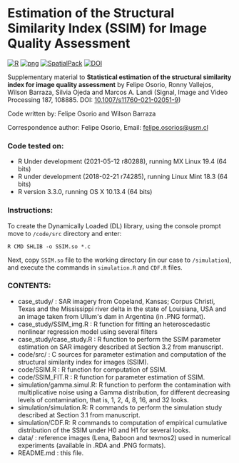 # Estimation of the Structural Similarity Index (SSIM) for Image Quality Assessment 

[![R](https://img.shields.io/badge/Made%20with-R%20under%20development-success)](https://cran.r-project.org/)
[![png](https://img.shields.io/badge/png-0.1--7-red)](https://cran.r-project.org/package=png)
[![SpatialPack](https://img.shields.io/badge/SpatialPack-0.3--8196-red)](https://cran.r-project.org/package=SpatialPack)
[![DOI](https://img.shields.io/badge/DOI-10.1007%2Fs11760--021--02051--9-blue)](https://doi.org/10.1007/s11760-021-02051-9)

Supplementary material to **Statistical estimation of the structural similarity index for image quality assessment** by Felipe Osorio, Ronny Vallejos, Wilson Barraza, Silvia Ojeda and Marcos A. Landi (Signal, Image and Video Processing 187, 108885. DOI: [10.1007/s11760-021-02051-9](https://doi.org/10.1007/s11760-021-02051-9))

Code written by: Felipe Osorio and Wilson Barraza

Correspondence author: Felipe Osorio, Email: felipe.osorios@usm.cl

### Code tested on:
- R Under development (2021-05-12 r80288), running MX Linux 19.4 (64 bits)
- R under development (2018-02-21 r74285), running Linux Mint 18.3 (64 bits)
- R version 3.3.0, running OS X 10.13.4 (64 bits)

### Instructions: 
To create the Dynamically Loaded (DL) library, using the console prompt move to `/code/src` directory and enter:

`R CMD SHLIB -o SSIM.so *.c`

Next, copy `SSIM.so` file to the working directory (in our case to `/simulation`), and execute the commands in `simulation.R` and `CDF.R` files.

### CONTENTS:
- case_study/ : SAR imagery from Copeland, Kansas; Corpus Christi, Texas and the Mississippi river delta in the state of Louisiana, USA and an image taken from Ullum's dam in Argentina (in .PNG format).
- case_study/SSIM_img.R : R function for fitting an heteroscedastic nonlinear regression model using several filters
- case_study/case_study.R : R function to perform the SSIM parameter estimation on SAR imagery described at Section 3.2 from manuscript.
- code/src/ : C sources for parameter estimation and computation of the structural similarity index for images (SSIM).
- code/SSIM.R : R function for computation of SSIM.
- code/SSIM_FIT.R : R function for parameter estimation of SSIM.
- simulation/gamma.simul.R: R function to perform the contamination with multiplicative noise using a Gamma distribution, for different decreasing levels of contamination, that is, 1, 2, 4, 8, 16, and 32 looks.
- simulation/simulation.R: R commands to perform the simulation study described at Section 3.1 from manuscript.
- simulation/CDF.R: R commands to computation of empirical cumulative distribution of the SSIM under H0 and H1 for several looks.
- data/ : reference images (Lena, Baboon and texmos2) used in numerical experiments (available in .RDA and .PNG formats).
- README.md : this file.
